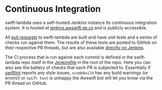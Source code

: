 # Continuous Integration

swift-lambda uses a self-hosted Jenkins instance its continuous integration system.
It is hosted at [jenkins.awswift.ge.cx][jenkins-link] and is publicly accessible.

All [pull requests][github-prs] to swift-lambda are built and have unit tests and a series of 
checks run against them. The results of these tests are posted to GitHub on their
respective PR threads, but are also available [directly on Jenkins][jenkins-prs].

The CI process that is run against each commit is defined in the swift-lambda repo
itself in the [Jenkinsfile][jenkinsfile] in the root of the repo. Here you can
also see the battery of checks that each PR is subjected to. Essentially if
[swiftlint][swiftlint] reports any style issues, `xcodebuild` has any build
warnings (or errors!) or `swift test` is unhappy the Awswift bot will let you
know via the PR thread on GitHub.

[jenkins-link]: https://jenkins.awswift.ge.cx
[github-prs]: https://github.com/awswift/swift-lambda/pulls
[jenkins-prs]: https://jenkins.awswift.ge.cx/job/awswift/job/swift-lambda/view/Pull%20Requests/
[jenkinsfile]: https://github.com/awswift/swift-lambda/blob/master/Jenkinsfile
[swiftlint]: https://github.com/realm/SwiftLint
